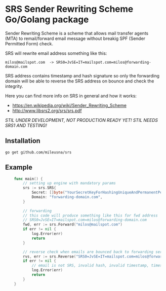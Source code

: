 # SRS Sender Rewriting Scheme Go/Golang package

Sender Rewriting Scheme is a scheme that allows mail transfer agents (MTA) to remail/forward email message without breakig SPF (Sender Permitted Form) check.

SRS will rewrite email address something like this:

```
milos@mailspot.com  -> SRS0=JvSE=IT=mailspot.com=milos@forwarding-domain.com
```

SRS address contains timestamp and hash signature so only the forwarding domain will be able to reverse the SRS address on bounce and check the integrity.

Here you can find more info on SRS in general and how it works:

- https://en.wikipedia.org/wiki/Sender_Rewriting_Scheme
- http://www.libsrs2.org/srs/srs.pdf


*STIL UNDER DEVELOPMENT, NOT PRODUCTION READY YET!
STIL NEEDS SRS1 AND TESTING!*


## Installation <a id="installation"></a>
```
go get github.com/mileusna/srs
```

## Example<a id="example"></a>

```go
    func main() {
        // setting up engine with mandatory params
        srs := srs.SRS{
            Secret: []byte("YourSecretKeyForHashingUniqueAndPermanentPerServer"), 
            Domain: "forwarding-domain.com",
        }
        
        // forwarding
        // this code will produce something like this for fwd address
        // SRS0=JvSE=IT=mailspot.com=milos@forwarding-domain.com        
        fwd, err := srs.Forward("milos@mailspot.com")
        if err != nil {
            log.Error(err)
            return
        }

        // reverse check when emails are bounced back to forwarding server
        rvs, err := srs.Reverse("SRS0=JvSE=IT=mailspot.com=milos@forwarding-domain.com")
        if err != nil {
            // email is not SRS, invalid hash, invalid timestamp, timestamp out of date, etc..
            log.Error(err)
            return
        }
    }
```

